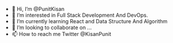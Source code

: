 - 👋 Hi, I’m @PunitKisan
- 👀 I’m interested in Full Stack Development And DevOps.
- 🌱 I’m currently learning React and Data Structure And Algorithm
- 💞️ I’m looking to collaborate on ...
- 📫 How to reach me Twitter @KisanPunit

<!---
PunitKisan/PunitKisan is a ✨ special ✨ repository because its `README.md` (this file) appears on your GitHub profile.
You can click the Preview link to take a look at your changes.
--->
